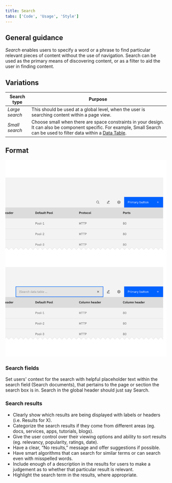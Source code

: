 ```yaml
---
title: Search
tabs: ['Code', 'Usage', 'Style']
---
```


## General guidance

_Search_ enables users to specify a word or a phrase to find particular relevant pieces of content without the use of navigation. Search can be used as the primary means of discovering content, or as a filter to aid the user in finding content.




## Variations

| Search type   | Purpose                                                                                                                                                     |
| ------------- | ----------------------------------------------------------------------------------------------------------------------------------------------------------- |
| _Large search_      | This should be used at a global level, when the user is searching content within a page view.                                                                                             |
| _Small search_  | Choose small when there are space constraints in your design. It can also be component specific. For example, Small Search can be used to filter data within a [Data Table](/components/data-table). |


## Format

<image-component cols="8" caption="Small Search to filter table data">

![Search at the top of the data table](images/search-usage-1.png)

</image-component>

### Search fields

Set users' context for the search with helpful placeholder text within the search field (Search documents), that pertains to the page or section the search box is in. Search in the global header should just say Search.

### Search results

- Clearly show which results are being displayed with labels or headers (i.e. Results for X).
- Categorize the search results if they come from different areas (eg. docs, services, apps, tutorials, blogs).
- Give the user control over their viewing options and ability to sort results (eg. relevancy, popularity, ratings, date).
- Have a clear, “No results,” message and offer suggestions if possible.
- Have smart algorithms that can search for similar terms or can search even with misspelled words.
- Include enough of a description in the results for users to make a judgement as to whether that particular result is relevant.
- Highlight the search term in the results, where appropriate.
